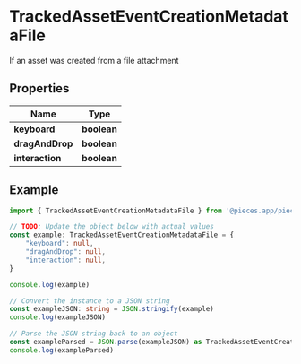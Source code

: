 
# TrackedAssetEventCreationMetadataFile

If an asset was created from a file attachment

## Properties

Name | Type
------------ | -------------
**keyboard** | **boolean**
**dragAndDrop** | **boolean**
**interaction** | **boolean**

## Example

```typescript
import { TrackedAssetEventCreationMetadataFile } from '@pieces.app/pieces-os-client'

// TODO: Update the object below with actual values
const example: TrackedAssetEventCreationMetadataFile = {
    "keyboard": null,
    "dragAndDrop": null,
    "interaction": null,
}

console.log(example)

// Convert the instance to a JSON string
const exampleJSON: string = JSON.stringify(example)
console.log(exampleJSON)

// Parse the JSON string back to an object
const exampleParsed = JSON.parse(exampleJSON) as TrackedAssetEventCreationMetadataFile
console.log(exampleParsed)
```


